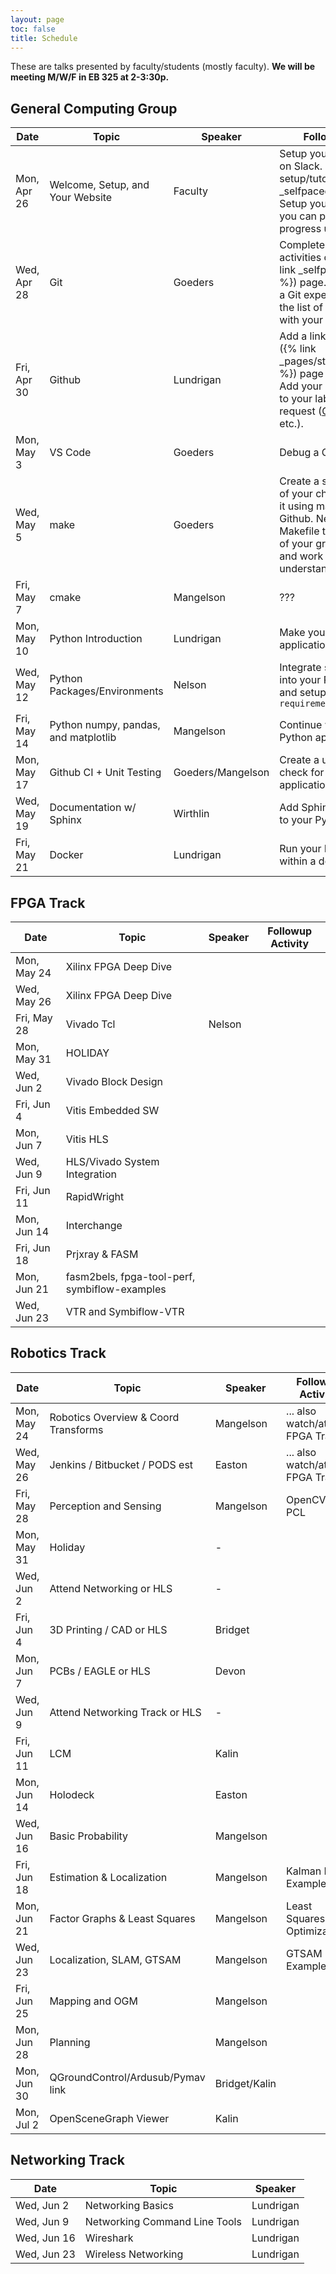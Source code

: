 ```yaml
---
layout: page
toc: false
title: Schedule
---
```


These are talks presented by faculty/students (mostly faculty).  **We will be meeting M/W/F in EB 325 at 2-3:30p.**

## General Computing Group


| Date          | Topic                                 | Speaker               | Followup Activity                                                         
|---------------|-------------------------------        |-----------------------|-------------------------------------------------------------------        
| Mon, Apr 26   | Welcome, Setup, and Your Website      | Faculty               | Setup your computer. Get on Slack. Complete [Linux setup/tutorials]({% link _selfpaced/05_linux.md%}). Setup your website where you can post daily/weekly progress updates.
| Wed, Apr 28   | Git                                   | Goeders               | Complete the followup activities on the [Git]({% link _selfpaced/12_git.md %}) page.  If you are already a Git expert, contribute to the list of follow-up topics with your own suggestions.
| Fri, Apr 30   | Github                                | Lundrigan     | Add a link on the [students]({% link _pages/students_2021.md %}) page via pull request.   Add your name and photo to your lab website via pull request ([CCL](https://ccl.byu.edu), [NET Lab](https://netlab.byu.edu/), etc.). 
| Mon, May 3    | VS Code                               | Goeders               | Debug a C Program
| Wed, May 5    | make                                  | Goeders               | Create a simple C program of your choice, and compile it using make.  Push it up to Github.  Next, find a Makefile that is part of one of your group's projects and work through it to understand how it works.
| Fri, May 7    | cmake                                 | Mangelson             | ???
| Mon, May 10   | Python Introduction                   | Lundrigan             | Make your own Python application
| Wed, May 12   | Python Packages/Environments          | Nelson                | Integrate some packages into your Python application and setup a `requirements.txt`
| Fri, May 14   | Python numpy, pandas, and matplotlib  | Mangelson             | Continue working on your Python application.
| Mon, May 17   | Github CI + Unit Testing              | Goeders/Mangelson     | Create a unit test + CI check for your Python application.
| Wed, May 19   | Documentation w/ Sphinx               | Wirthlin              | Add Sphinx documentation to your Python application.
| Fri, May 21   | Docker                                | Lundrigan             | Run your Python application within a docker container

## FPGA Track

| Date          | Topic                                 | Speaker               | Followup Activity                                                         
|---------------|-------------------------------        |-----------------------|-------------------------------------------------------------------   
| Mon, May 24   | Xilinx FPGA Deep Dive                 |
| Wed, May 26   | Xilinx FPGA Deep Dive                 |
| Fri, May 28   | Vivado Tcl                            | Nelson
| Mon, May 31   | HOLIDAY                               |
| Wed, Jun 2    | Vivado Block Design                   |   
| Fri, Jun 4    | Vitis Embedded SW                     |
| Mon, Jun 7    | Vitis HLS                             |
| Wed, Jun 9    | HLS/Vivado System Integration         |
| Fri, Jun 11   | RapidWright                           |
| Mon, Jun 14   | Interchange                           |
| Fri, Jun 18   | Prjxray & FASM                        | 
| Mon, Jun 21   | fasm2bels, fpga-tool-perf, symbiflow-examples | 
| Wed, Jun 23   | VTR and Symbiflow-VTR                 |

## Robotics Track

| Date          | Topic                                 | Speaker               | Followup Activity                                                         
|---------------|-------------------------------        |-----------------------|-------------------------------------------------------------------   
| Mon, May 24   | Robotics Overview & Coord Transforms  | Mangelson             | ... also watch/attend FPGA Track
| Wed, May 26   | Jenkins / Bitbucket / PODS   est      | Easton                | ... also watch/attend FPGA Track 
| Fri, May 28   | Perception and Sensing                | Mangelson             | OpenCV / PCL
| Mon, May 31   | Holiday                               | -
| Wed, Jun 2    | Attend Networking or HLS              | - 
| Fri, Jun 4    | 3D Printing / CAD or HLS              | Bridget
| Mon, Jun 7    | PCBs / EAGLE or HLS                   | Devon
| Wed, Jun 9    | Attend Networking Track or HLS        | -
| Fri, Jun 11   | LCM                                   | Kalin
| Mon, Jun 14   | Holodeck                              | Easton
| Wed, Jun 16   | Basic Probability                     | Mangelson             | 
| Fri, Jun 18   | Estimation & Localization             | Mangelson             | Kalman Filter Example?
| Mon, Jun 21   | Factor Graphs & Least Squares         | Mangelson             | Least Squares Optimization? 
| Wed, Jun 23   | Localization, SLAM, GTSAM             | Mangelson             | GTSAM Example?
| Fri, Jun 25   | Mapping and OGM                       | Mangelson
| Mon, Jun 28   | Planning                              | Mangelson
| Mon, Jun 30   | QGroundControl/Ardusub/Pymav link     | Bridget/Kalin
| Mon, Jul 2    | OpenSceneGraph Viewer                 | Kalin


## Networking Track

| Date          | Topic                         | Speaker               
|---------------|-------------------------------|-----------------------
| Wed, Jun 2    | Networking Basics             | Lundrigan
| Wed, Jun 9    | Networking Command Line Tools | Lundrigan
| Wed, Jun 16   | Wireshark                     | Lundrigan
| Wed, Jun 23   | Wireless Networking           | Lundrigan
